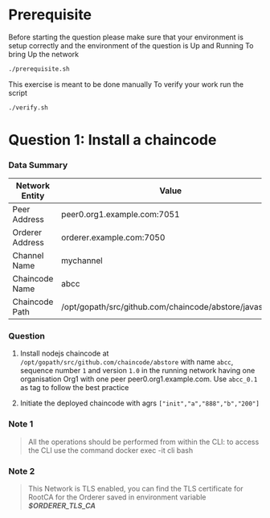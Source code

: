 
# Prerequisite
Before starting the question please make sure that your environment is setup correctly and the environment of the question is Up and Running
To bring Up the network 

```sh
./prerequisite.sh
```
This exercise is meant to be done manually 
To verify your work run the script 
```sh
./verify.sh
```

# Question 1: Install a chaincode 

### Data Summary
| Network Entity | Value |
| ------ | ------ |
| Peer Address | peer0.org1.example.com:7051 |
| Orderer Address | orderer.example.com:7050 |
| Channel Name | mychannel |
| Chaincode Name | abcc |
| Chaincode Path | /opt/gopath/src/github.com/chaincode/abstore/javascript |

### Question
1. Install nodejs chaincode at `/opt/gopath/src/github.com/chaincode/abstore` with name `abcc`, sequence number `1` and version `1.0` in the running network having one organisation Org1 with one peer peer0.org1.example.com. Use `abcc_0.1` as tag to follow the best practice 

2. Initiate the deployed chaincode with agrs `["init","a","888","b","200"]` 

### Note 1
> All the operations should be performed from within the CLI: to access the CLI use the command 
> docker exec -it cli bash

### Note 2
> This Network is TLS enabled, you can find the TLS certificate for RootCA for the Orderer saved 
> in environment variable ***$ORDERER_TLS_CA***
